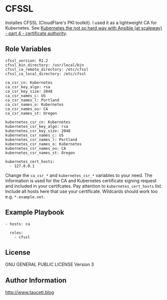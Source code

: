 CFSSL
=====

Installes CFSSL (CloudFlare's PKI toolkit). I used it as a lightweight CA for Kubernetes. See [Kubernetes the not so hard way with Ansible (at scaleway) - part 4 - certificate authority](https://www.tauceti.blog/post/kubernetes-the-not-so-hard-way-with-ansible-at-scaleway-part-4/).

Role Variables
--------------

```
cfssl_version: R1.2
cfssl_bin_directory: /usr/local/bin
cfssl_ca_remote_directory: /etc/cfssl
cfssl_ca_local_directory: /etc/cfssl

ca_csr_cn: Kubernetes
ca_csr_key_algo: rsa
ca_csr_key_size: 2048
ca_csr_names_c: US
ca_csr_names_l: Portland
ca_csr_names_o: Kubernetes
ca_csr_names_ou: CA
ca_csr_names_st: Oregon

kubernetes_csr_cn: Kubernetes
kubernetes_csr_key_algo: rsa
kubernetes_csr_key_size: 2048
kubernetes_csr_names_c: US
kubernetes_csr_names_l: Portland
kubernetes_csr_names_o: Kubernetes
kubernetes_csr_names_ou: CA
kubernetes_csr_names_st: Oregon

kubernetes_cert_hosts:
  - 127.0.0.1
```
Change the `ca_csr_*` and `kubernetes_csr_*` variables to your need. The information is used for the CA and Kubernetes certificate signing request and included in your certifcates. Pay attention to `kubernetes_cert_hosts` list. Include all hosts here that use your certificate. Wildcards should work too e.g. `*.example.net`.

Example Playbook
----------------

```
- hosts: ca

  roles:
    - cfssl
```

License
-------

GNU GENERAL PUBLIC LICENSE Version 3

Author Information
------------------

http://www.tauceti.blog
